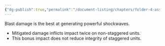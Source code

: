```yaml
---
{"dg-publish":true,"permalink":"/document-listing/chapters/folder-4-assembly/weapon-new-folder-main/damage-types-folder-new/damage-blast/"}
---
```


Blast damage is the best at generating powerful shockwaves. 
- Mitigated damage inflicts impact twice on non-staggered units.
- This bonus impact does not reduce integrity of staggered units.